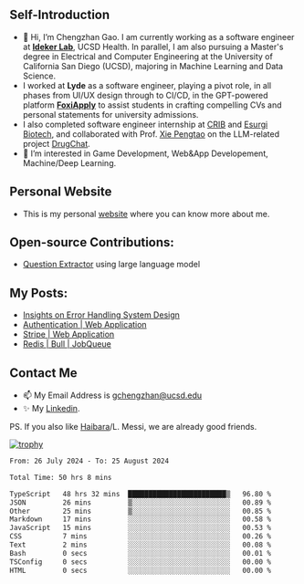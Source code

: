 ## Self-Introduction
- 👋 Hi, I’m Chengzhan Gao. I am currently working as a software engineer at **[Ideker Lab](https://idekerlab.ucsd.edu/)**, UCSD Health. In parallel, I am also pursuing a Master's degree in Electrical and Computer Engineering at the University of California San Diego (UCSD), majoring in Machine Learning and Data Science.
- I worked at **Lyde** as a software engineer, playing a pivot role, in all phases from UI/UX design through to CI/CD, in the GPT-powered platform **[FoxiApply](https://lyde.io)** to assist students in crafting compelling CVs and personal statements for university admissions.
- I also completed software engineer internship at [CRIB](https://apps.apple.com/us/app/crib-for-roommates/id6468918103?platform=iphone) and [Esurgi Biotech](https://myesurgi.com/), and collaborated with Prof. [Xie Pengtao](https://pengtaoxie.github.io/) on the LLM-related project [DrugChat](https://github.com/UCSD-AI4H/drugchat).
- 👀 I’m interested in Game Development, Web&App Developement, Machine/Deep Learning.

## Personal Website
-  This is my personal [website](https://gaochengzhan.netlify.app/) where you can know more about me.

## Open-source Contributions:
- [Question Extractor](https://github.com/nestordemeure/question_extractor) using large language model

## My Posts:
- [Insights on Error Handling System Design](https://gaochengzhan.netlify.app/post/error-handling/)
- [Authentication | Web Application](https://gaochengzhan.netlify.app/post/authentication/)
- [Stripe | Web Application](https://gaochengzhan.netlify.app/post/stripe/)
- [Redis | Bull | JobQueue](https://gaochengzhan.netlify.app/post/job-queue/)

## Contact Me
- 📫 My Email Address is gchengzhan@ucsd.edu
- ✨ My [Linkedin](https://www.linkedin.com/in/chengzhan-christoffel-gao/).

PS. If you also like [Haibara](https://www.detectiveconanworld.com/wiki/Ai_Haibara)/L. Messi, we are already good friends.

[![trophy](https://github-profile-trophy.vercel.app/?username=gaochengzhan&theme=flat&row=1&margin-w=12)](https://github.com/ryo-ma/github-profile-trophy)

<!--START_SECTION:waka-->

```txt
From: 26 July 2024 - To: 25 August 2024

Total Time: 50 hrs 8 mins

TypeScript   48 hrs 32 mins  ████████████████████████▒   96.80 %
JSON         26 mins         ▒░░░░░░░░░░░░░░░░░░░░░░░░   00.89 %
Other        25 mins         ▒░░░░░░░░░░░░░░░░░░░░░░░░   00.85 %
Markdown     17 mins         ░░░░░░░░░░░░░░░░░░░░░░░░░   00.58 %
JavaScript   15 mins         ░░░░░░░░░░░░░░░░░░░░░░░░░   00.53 %
CSS          7 mins          ░░░░░░░░░░░░░░░░░░░░░░░░░   00.26 %
Text         2 mins          ░░░░░░░░░░░░░░░░░░░░░░░░░   00.08 %
Bash         0 secs          ░░░░░░░░░░░░░░░░░░░░░░░░░   00.01 %
TSConfig     0 secs          ░░░░░░░░░░░░░░░░░░░░░░░░░   00.00 %
HTML         0 secs          ░░░░░░░░░░░░░░░░░░░░░░░░░   00.00 %
```

<!--END_SECTION:waka-->

<!---
gaochengzhan/gaochengzhan is a ✨ special ✨ repository because its `README.md` (this file) appears on your GitHub profile.
You can click the Preview link to take a look at your changes.
--->

